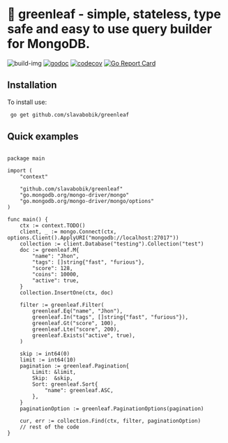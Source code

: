 # 🌱 greenleaf - simple, stateless, type safe and easy to use query builder for MongoDB.

![build-img](https://github.com/slavabobik/greenleaf/actions/workflows/build.yml/badge.svg)
[![godoc](https://godoc.org/github.com/slavabobik/greenleaf?status.png)](https://godoc.org/github.com/slavabobik/greenleaf)
[![codecov](https://codecov.io/gh/slavabobik/greenleaf/branch/master/graph/badge.svg?token=XQ85I8ANL5)](https://codecov.io/gh/slavabobik/greenleaf)
[![Go Report Card](https://goreportcard.com/badge/github.com/slavabobik/greenleaf)](https://goreportcard.com/report/github.com/slavabobik/greenleaf)
    

## Installation
To install use:

```bash
 go get github.com/slavabobik/greenleaf
```   


## Quick examples

```golang

package main

import (
	"context"

	"github.com/slavabobik/greenleaf"
	"go.mongodb.org/mongo-driver/mongo"
	"go.mongodb.org/mongo-driver/mongo/options"
)

func main() {
	ctx := context.TODO()
	client, _ := mongo.Connect(ctx, options.Client().ApplyURI("mongodb://localhost:27017"))
	collection := client.Database("testing").Collection("test")
	doc := greenleaf.M{
		"name": "Jhon", 
		"tags": []string{"fast", "furious"},
		"score": 128,
		"coins": 10000, 
		"active": true,
	}
	collection.InsertOne(ctx, doc)

	filter := greenleaf.Filter(
		greenleaf.Eq("name", "Jhon"),
		greenleaf.In("tags", []string{"fast", "furious"}),
		greenleaf.Gt("score", 100),
		greenleaf.Lte("score", 200),
		greenleaf.Exists("active", true),
	)

	skip := int64(0)
	limit := int64(10)
	pagination := greenleaf.Pagination{
		Limit: &limit,
		Skip:  &skip,
		Sort: greenleaf.Sort{
			"name": greenleaf.ASC,
		},
	}
	paginationOption := greenleaf.PaginationOptions(pagination)

	cur, err := collection.Find(ctx, filter, paginationOption)
	// rest of the code
}

```
